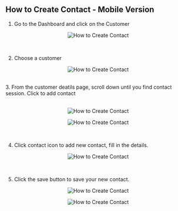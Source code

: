 ## How to Create Contact - Mobile Version

1. Go to the Dashboard and click on the Customer<br>

<p align="center">
         <img src="img2/How_to_Create_Contact_Mobile_Version_Step_1.PNG" alt="How to Create Contact">
       </p><br>
       
2. Choose a customer<br>

<p align="center">
         <img src="img2/How_to_Create_Contact_Mobile_Version_Step_2.PNG" alt="How to Create Contact">
       </p><br>
3. From the customer deatils page, scroll down until you find contact session. Click to add contact<br><br>

<p align="center">
         <img src="img2/How_to_Create_Contact_Mobile_Version_Step_3.PNG" alt="How to Create Contact">
       </p>
<p align="center">
         <img src="img2/How_to_Create_Contact_Mobile_Version_Step_4.PNG" alt="How to Create Contact">
       </p><br>

4. Click contact icon to add new contact, fill in the details.<br>

<p align="center">
         <img src="img2/How_to_Create_Contact_Mobile_Version_Step_5.PNG" alt="How to Create Contact">
       </p><br>

5. Click the save button to save your new contact.<br>

<p align="center">
         <img src="img2/How_to_Create_Contact_Mobile_Version_Step_6.PNG" alt="How to Create Contact">
       </p>
<p align="center">
         <img src="img2/How_to_Create_Contact_Mobile_Version_Step_7.PNG" alt="How to Create Contact">
       </p><br>
